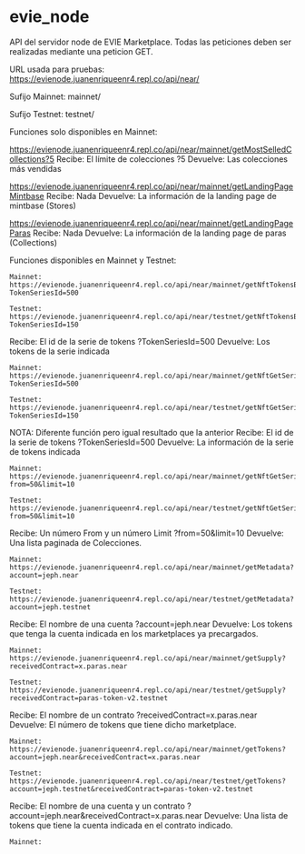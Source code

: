 # evie_node

API del servidor node de EVIE Marketplace.
Todas las peticiones deben ser realizadas mediante una peticion GET.

URL usada para pruebas:
https://evienode.juanenriqueenr4.repl.co/api/near/

Sufijo Mainnet:
mainnet/

Sufijo Testnet:
testnet/

Funciones solo disponibles en Mainnet:

https://evienode.juanenriqueenr4.repl.co/api/near/mainnet/getMostSelledCollections?5
Recibe: El límite de colecciones
?5
Devuelve: Las colecciones más vendidas

https://evienode.juanenriqueenr4.repl.co/api/near/mainnet/getLandingPageMintbase
Recibe: Nada
Devuelve: La información de la landing page de mintbase (Stores)

https://evienode.juanenriqueenr4.repl.co/api/near/mainnet/getLandingPageParas
Recibe: Nada
Devuelve: La información de la landing page de paras (Collections)

Funciones disponibles en Mainnet y Testnet:

```
Mainnet:
https://evienode.juanenriqueenr4.repl.co/api/near/mainnet/getNftTokensBySeries?TokenSeriesId=500
```
```
Testnet:
https://evienode.juanenriqueenr4.repl.co/api/near/testnet/getNftTokensBySeries?TokenSeriesId=150
```
Recibe: El id de la serie de tokens
?TokenSeriesId=500
Devuelve: Los tokens de la serie indicada

```
Mainnet:
https://evienode.juanenriqueenr4.repl.co/api/near/mainnet/getNftGetSeriesSingle?TokenSeriesId=500
```
```
Testnet:
https://evienode.juanenriqueenr4.repl.co/api/near/testnet/getNftGetSeriesSingle?TokenSeriesId=150
```
NOTA: Diferente función pero igual resultado que la anterior
Recibe: El id de la serie de tokens
?TokenSeriesId=500
Devuelve: La información de la serie de tokens indicada
    
```
Mainnet:
https://evienode.juanenriqueenr4.repl.co/api/near/mainnet/getNftGetSeries?from=50&limit=10
```
```
Testnet:
https://evienode.juanenriqueenr4.repl.co/api/near/testnet/getNftGetSeries?from=50&limit=10
```
Recibe: Un número From y un número Limit
?from=50&limit=10
Devuelve: Una lista paginada de Colecciones.
 
```
Mainnet:
https://evienode.juanenriqueenr4.repl.co/api/near/mainnet/getMetadata?account=jeph.near
```
```
Testnet:
https://evienode.juanenriqueenr4.repl.co/api/near/testnet/getMetadata?account=jeph.testnet
```
Recibe: El nombre de una cuenta
?account=jeph.near
Devuelve: Los tokens que tenga la cuenta indicada en los marketplaces ya precargados.

```
Mainnet:
https://evienode.juanenriqueenr4.repl.co/api/near/mainnet/getSupply?receivedContract=x.paras.near
```
```
Testnet:
https://evienode.juanenriqueenr4.repl.co/api/near/testnet/getSupply?receivedContract=paras-token-v2.testnet
```
Recibe: El nombre de un contrato
?receivedContract=x.paras.near
Devuelve: El número de tokens que tiene dicho marketplace.

```
Mainnet:
https://evienode.juanenriqueenr4.repl.co/api/near/mainnet/getTokens?account=jeph.near&receivedContract=x.paras.near
```
```
Testnet:
https://evienode.juanenriqueenr4.repl.co/api/near/testnet/getTokens?account=jeph.testnet&receivedContract=paras-token-v2.testnet
```
Recibe: El nombre de una cuenta y un contrato
?account=jeph.near&receivedContract=x.paras.near
Devuelve: Una lista de tokens que tiene la cuenta indicada en el contrato indicado.

```
Mainnet:
